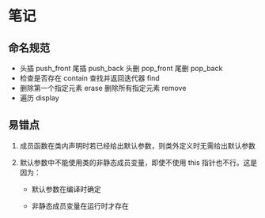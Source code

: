 # 笔记

## 命名规范

* 头插	push_front
  尾插	push_back
  头删	pop_front
  尾删	pop_back
* 检查是否存在  contain
  查找并返回迭代器  find
* 删除第一个指定元素  erase
  删除所有指定元素  remove
* 遍历  display



## 易错点

1. 成员函数在类内声明时若已经给出默认参数，则类外定义时无需给出默认参数

2. 默认参数中不能使用类的非静态成员变量，即使不使用 this 指针也不行。这是因为：

   * 默认参数在编译时确定

   * 非静态成员变量在运行时才存在